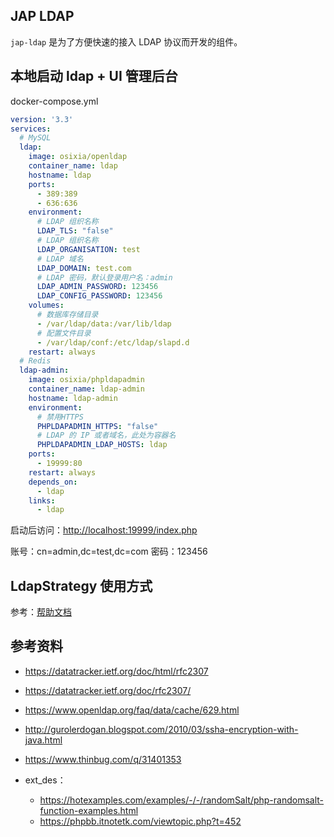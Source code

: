 ## JAP LDAP

`jap-ldap` 是为了方便快速的接入 LDAP 协议而开发的组件。

## 本地启动 ldap + UI 管理后台

docker-compose.yml
```yaml
version: '3.3'
services:
  # MySQL
  ldap:
    image: osixia/openldap
    container_name: ldap
    hostname: ldap
    ports:
      - 389:389
      - 636:636
    environment:
      # LDAP 组织名称
      LDAP_TLS: "false"
      # LDAP 组织名称
      LDAP_ORGANISATION: test
      # LDAP 域名
      LDAP_DOMAIN: test.com
      # LDAP 密码，默认登录用户名：admin
      LDAP_ADMIN_PASSWORD: 123456
      LDAP_CONFIG_PASSWORD: 123456
    volumes:
      # 数据库存储目录
      - /var/ldap/data:/var/lib/ldap
      # 配置文件目录
      - /var/ldap/conf:/etc/ldap/slapd.d
    restart: always
  # Redis
  ldap-admin:
    image: osixia/phpldapadmin
    container_name: ldap-admin
    hostname: ldap-admin
    environment:
      # 禁用HTTPS
      PHPLDAPADMIN_HTTPS: "false"
      # LDAP 的 IP 或者域名，此处为容器名
      PHPLDAPADMIN_LDAP_HOSTS: ldap
    ports:
      - 19999:80
    restart: always
    depends_on:
      - ldap
    links:
      - ldap
```

启动后访问：[http://localhost:19999/index.php](http://localhost:19999/index.php)

账号：cn=admin,dc=test,dc=com
密码：123456

## LdapStrategy 使用方式

参考：[帮助文档](https://justauth.plus/quickstart/jap-ldap/)

## 参考资料

- https://datatracker.ietf.org/doc/html/rfc2307
- https://datatracker.ietf.org/doc/rfc2307/


- https://www.openldap.org/faq/data/cache/629.html


- http://gurolerdogan.blogspot.com/2010/03/ssha-encryption-with-java.html


- https://www.thinbug.com/q/31401353


- ext_des：
  - https://hotexamples.com/examples/-/-/randomSalt/php-randomsalt-function-examples.html
  - https://phpbb.itnotetk.com/viewtopic.php?t=452